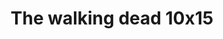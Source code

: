 ---
layout: episodios
title: "The walking dead 10x15"
url_serie_padre: 'the-walking-dead/temporada-10'
category: 'series'
capitulo: 'yes'
anio: '2019'
prev: 'capitulo-14'
proximo: ''
sandbox: allow-same-origin allow-forms
idioma: 'Subtitulado'
reproductor: 'fembed'
calidad: 'Full HD'
image_banner: 'https://res.cloudinary.com/imbriitneysam/image/upload/v1546545022/reason1-banner-min.jpg'
reproductores_otros: ["https://api.cuevana3.io/stream/index.php?file=ek5lbm9xYWNrS0xYMTZLa2xNbkdvY3ZTb3BtZng4TGp6ZFpobGFMUGtOelcwcUZmbWRIVzRkakVuS0JnbEplcG1KUnNZSlRTMGViVTBxZGdsdEhPb3JMYmFtbUNyTEhDdXR0NllLRFNsWmJheEorYmw5R2wyTmZIbUd4a2w1bXBsNU5yWm11WW9PUFQxcWVScDl2UjJLSFdtS1NjeHc9PQ","Subtitulado","https://gdriveplayer.me/embed2.php?link=1rs0GDU4nUzvOhQ6SjECgQLr87OFqRKy%252BoW%252FnBeRH8hg4tg4m0Vl%252FB8yU7VtpgRH6CckDveUJQ6A8Z6xSgwutVh6j4PKhV5aspF4t4zrGsUsy1pmUUlr2UZrK2%252FGxqITCrWqXxGjBae6PZmSZiHZcGGPhZjOF%252FfqJfDqpgRRqFG5XxDlQcGGmGZRtms2jfRvJUCeVMf0lr5kyGdCkD0%252FI7","Subtitulado","https://mstream.website/la9wuvmmnyhu","Subtitulado"]
reproductores_fembed: ["https://feurl.com/v/5dl-zidwlj3pnyz","Subtitulado","https://feurl.com/v/dkwj4sxj28gdmpj","Subtitulado","https://feurl.com/v/xgw1lb5r7rkqdly","Subtitulado"]
tags:
- Terror
---